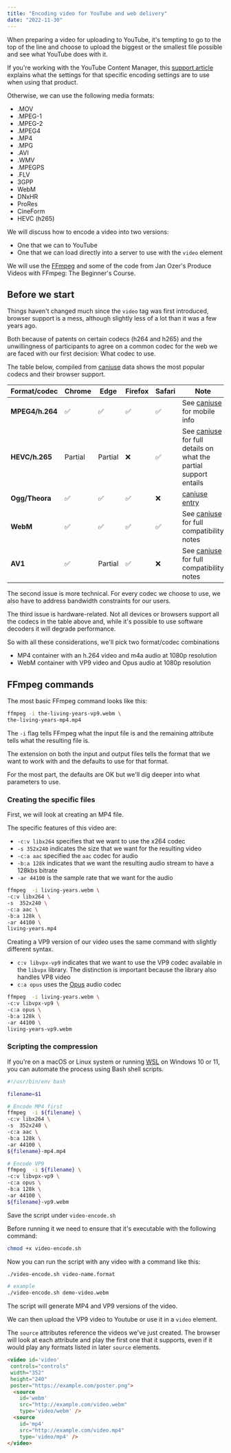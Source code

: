 ```yaml
---
title: "Encoding video for YouTube and web delivery"
date: "2022-11-30"
---
```


When preparing a video for uploading to YouTube, it's tempting to go to the top of the line and choose to upload the biggest or the smallest file possible and see what YouTube does with it.

If you're working with the YouTube Content Manager, this [support article](https://support.google.com/youtube/answer/1722171?hl=en) explains what the settings for that specific encoding settings are to use when using that product.

Otherwise, we can use the following media formats:

- .MOV
- .MPEG-1
- .MPEG-2
- .MPEG4
- .MP4
- .MPG
- .AVI
- .WMV
- .MPEGPS
- .FLV
- 3GPP
- WebM
- DNxHR
- ProRes
- CineForm
- HEVC (h265)

We will discuss how to encode a video into two versions:

- One that we can to YouTube
- One that we can load directly into a server to use with the `video` element

We will use the [FFmpeg](https://ffmpeg.org/) and some of the code from Jan Ozer's Produce Videos with FFmpeg: The Beginner's Course.

## Before we start

Things haven't changed much since the `video` tag was first introduced, browser support is a mess, although slightly less of a lot than it was a few years ago.

Both because of patents on certain codecs (h264 and h265) and the unwillingness of participants to agree on a common codec for the web we are faced with our first decision: What codec to use.

The table below, compiled from [caniuse](https://caniuse.com/?search=video%20format) data shows the most popular codecs and their browser support.

| Format/codec | Chrome | Edge | Firefox | Safari | Note |
| --- | --- | --- | --- | --- | --- |
| **MPEG4/h.264** | ✅ | ✅ | ✅ | ✅ | See [caniuse](https://caniuse.com/mpeg4) for mobile info |
| **HEVC/h.265** | Partial | Partial | ❌ | ✅ | See [caniuse](https://caniuse.com/hevc) for full details on what the partial support entails |
| **Ogg/Theora** | ✅ | ✅ | ✅ | ❌ | [caniuse entry](https://caniuse.com/ogv) |
| **WebM** | ✅ | ✅ | ✅ | ✅ | See [caniuse](https://caniuse.com/webm) for full compatibility notes |
| **AV1** | ✅ | Partial | ✅ | ❌ | See [caniuse](https://caniuse.com/av1) for full compatibility notes |

The second issue is more technical. For every codec we choose to use, we also have to address bandwidth constraints for our users.

The third issue is hardware-related. Not all devices or browsers support all the codecs in the table above and, while it's possible to use software decoders it will degrade performance.

So with all these considerations, we'll pick two format/codec combinations

- MP4 container with an h.264 video and m4a audio at 1080p resolution
- WebM container with VP9 video and Opus audio at 1080p resolution

## FFmpeg commands

The most basic FFmpeg command looks like this:

```bash
ffmpeg -i the-living-years-vp9.webm \
the-living-years-mp4.mp4
```

The `-i` flag tells FFmpeg what the input file is and the remaining attribute tells what the resulting file is.

The extension on both the input and output files tells the format that we want to work with and the defaults to use for that format.

For the most part, the defaults are OK but we'll dig deeper into what parameters to use.

### Creating the specific files

First, we will look at creating an MP4 file.

The specific features of this video are:

- `-c:v libx264` specifies that we want to use the x264 codec
- `-s 352x240` indicates the size that we want for the resulting video
- `-c:a aac` specified the `aac` codec for audio
- `-b:a 128k` indicates that we want the resulting audio stream to have a 128kbs bitrate
- `-ar 44100` is the sample rate that we want for the audio

```bash
ffmpeg  -i living-years.webm \
-c:v libx264 \
-s  352x240 \
-c:a aac \
-b:a 128k \
-ar 44100 \
living-years.mp4
```

Creating a VP9 version of our video uses the same command with slightly different syntax.

- `c:v libvpx-vp9` indicates that we want to use the VP9 codec available in the `libvpx` library. The distinction is important because the library also handles VP8 video
- `c:a opus` uses the [Opus](https://opus-codec.org/) audio codec

```bash
ffmpeg  -i living-years.webm \
-c:v libvpx-vp9 \
-c:a opus \
-b:a 128k \
-ar 44100 \
living-years-vp9.webm
```

### Scripting the compression

If you're on a macOS or Linux system or running [WSL](https://learn.microsoft.com/en-us/windows/wsl/about) on Windows 10 or 11, you can automate the process using Bash shell scripts.

```bash
#!/usr/bin/env bash

filename=$1

# Encode MP4 first
ffmpeg  -i ${filename} \
-c:v libx264 \
-s  352x240 \
-c:a aac \
-b:a 128k \
-ar 44100 \
${filename}-mp4.mp4

# Encode VP9
ffmpeg  -i ${filename} \
-c:v libvpx-vp9 \
-c:a opus \
-b:a 128k \
-ar 44100 \
${filename}-vp9.webm
```

Save the script under `video-encode.sh`

Before running it we need to ensure that it's executable with the following command:

```bash
chmod +x video-encode.sh
```

Now you can run the script with any video with a command like this:

```bash
./video-encode.sh video-name.format

# example
./video-encode.sh demo-video.webm
```

The script will generate MP4 and VP9 versions of the video.

We can then upload the VP9 video to Youtube or use it in a `video` element.

The `source` attributes reference the videos we've just created. The browser will look at each attribute and play the first one that it supports, even if it would play any formats listed in later `source` elements.

```html
<video id='video'
 controls="controls" 
 width="352" 
 height="240"  
 poster="https://example.com/poster.png">
  <source 
    id='webm' 
    src="http://example.com/video.webm" 
    type='video/webm' />
  <source 
    id='mp4' 
    src="http://example.com/video.mp4" 
    type='video/mp4' />
</video>
```
